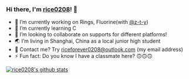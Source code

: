 ### Hi there, I'm [rice0208](https://github.com/rice0208)! 👋

- 🔭 I’m currently working on Rings, Fluorine(with [@z-t-y](https://github.com/z-t-y))
- 🌱 I’m currently learning C
- 👯 I’m looking to collaborate on supports for different platforms!
- 🌏 I’m living in Shanghai, China as a local junior high student
- 📩 Contact me? Try riceforever0208@outlook.com (my email address)
- ⚡ Fun fact: Do you know I have a classmate here? 🙃🙃🙃

[![rice0208's github stats](https://github-readme-stats.vercel.app/api?username=rice0208)](https://github.com/rice0208)
